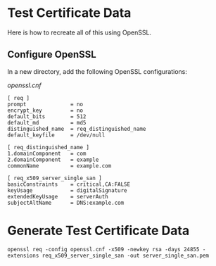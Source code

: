 Test Certificate Data
=====================

Here is how to recreate all of this using OpenSSL.

Configure OpenSSL
-----------------

In a new directory, add the following OpenSSL configurations:

_openssl.cnf_

````
[ req ]
prompt				= no
encrypt_key			= no
default_bits		= 512
default_md			= md5
distinguished_name	= req_distinguished_name
default_keyfile		= /dev/null

[ req_distinguished_name ]
1.domainComponent	= com
2.domainComponent	= example
commonName			= example.com

[ req_x509_server_single_san ]
basicConstraints	= critical,CA:FALSE
keyUsage			= digitalSignature
extendedKeyUsage	= serverAuth
subjectAltName		= DNS:example.com

````

Generate Test Certificate Data
==============================

````
openssl req -config openssl.cnf -x509 -newkey rsa -days 24855 -extensions req_x509_server_single_san -out server_single_san.pem
````